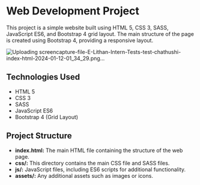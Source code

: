 # Web Development Project

This project is a simple website built using HTML 5, CSS 3, SASS, JavaScript ES6, and Bootstrap 4 grid layout. The main structure of the page is created using Bootstrap 4, providing a responsive layout.

![Uploading screencapture-file-E-Lithan-Intern-Tests-test-chathushi-index-html-2024-01-12-01_34_29.png…]()

## Technologies Used

- HTML 5
- CSS 3
- SASS
- JavaScript ES6
- Bootstrap 4 (Grid Layout)

## Project Structure

- **index.html:** The main HTML file containing the structure of the web page.
- **css/:** This directory contains the main CSS file and SASS files.
- **js/:** JavaScript files, including ES6 scripts for additional functionality.
- **assets/:** Any additional assets such as images or icons.



